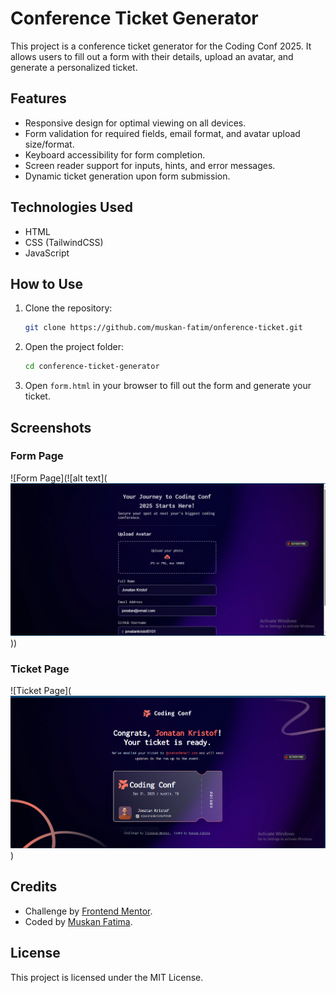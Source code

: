 # Conference Ticket Generator

This project is a conference ticket generator for the Coding Conf 2025. It allows users to fill out a form with their details, upload an avatar, and generate a personalized ticket.

## Features

- Responsive design for optimal viewing on all devices.
- Form validation for required fields, email format, and avatar upload size/format.
- Keyboard accessibility for form completion.
- Screen reader support for inputs, hints, and error messages.
- Dynamic ticket generation upon form submission.

## Technologies Used

- HTML
- CSS (TailwindCSS)
- JavaScript

## How to Use

1. Clone the repository:
   ```bash
   git clone https://github.com/muskan-fatim/onference-ticket.git
   ```
2. Open the project folder:
   ```bash
   cd conference-ticket-generator
   ```
3. Open `form.html` in your browser to fill out the form and generate your ticket.

## Screenshots

### Form Page
![Form Page](![alt text](![alt text](./public/image.png)))

### Ticket Page
![Ticket Page](![alt text](./public/image-1.png))

## Credits

- Challenge by [Frontend Mentor](https://www.frontendmentor.io).
- Coded by [Muskan Fatima](#).

## License

This project is licensed under the MIT License.
